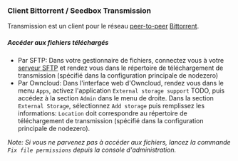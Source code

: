 ### Client Bittorrent / Seedbox Transmission

Transmission est un client pour le réseau [peer-to-peer](https://fr.wikipedia.org/wiki/Pair_%C3%A0_pair) [Bittorrent](https://fr.wikipedia.org/wiki/BitTorrent_%28protocole%29).



##### Accéder aux fichiers téléchargés

 * Par SFTP: Dans votre gestionnaire de fichiers, connectez vous à votre [serveur SFTP](openssh.md#Accès_aux_fichiers_par_SFTP) et rendez vous dans le répertoire de téléchargement de transmission (spécifié dans la configuration principale de nodezero)
 * Par Owncloud: Dans l'interface web d'Owncloud, rendez vous dans le menu `Apps`, activez l'application `External storage support` TODO, puis accédez à la section `Admin` dans le menu de droite. Dans la section `External Storage`, sélectionnez `Add storage` puis remplissez les informations: `Location` doit correspondre au répertoire de téléchargement de transmission (spécifié dans la configuration principale de nodezero).

_Note: Si vous ne parvenez pas à accéder aux fichiers, lancez la commande `Fix file permissions` depuis la console d'administration._